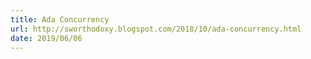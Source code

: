 ```yaml
---
title: Ada Concurrency
url: http://sworthodoxy.blogspot.com/2018/10/ada-concurrency.html
date: 2019/06/06
---
```

